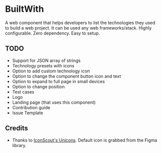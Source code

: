 # BuiltWith
A web component that helps developers to list the technologies they used to build a web project. It can be used any web frameworks/stack. Highly configurable. Zero dependency. Easy to setup.

## TODO
 - Support for JSON array of strings
 - Technology presets with icons
 - Option to add custom technology icon
 - Option to change the component button icon and text
 - Option to expand to full page in small devices
 - Option to change position
 - Test cases
 - Logo
 - Landing page (that uses this component)
 - Contribution guide
 - Issue Template

 ## Credits
 - Thanks to [IconScout's Unicons](https://iconscout.com/unicons). Default icon is grabbed from the Figma library.